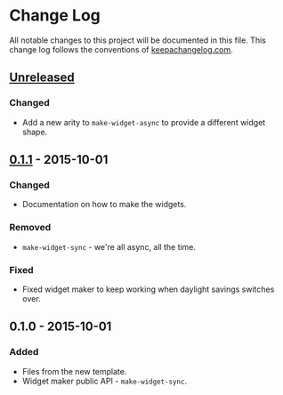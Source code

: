 # Change Log
All notable changes to this project will be documented in this file. This change log follows the conventions of [keepachangelog.com](http://keepachangelog.com/).

## [Unreleased][unreleased]
### Changed
- Add a new arity to `make-widget-async` to provide a different widget shape.

## [0.1.1] - 2015-10-01
### Changed
- Documentation on how to make the widgets.

### Removed
- `make-widget-sync` - we're all async, all the time.

### Fixed
- Fixed widget maker to keep working when daylight savings switches over.

## 0.1.0 - 2015-10-01
### Added
- Files from the new template.
- Widget maker public API - `make-widget-sync`.

[unreleased]: https://github.com/your-name/script-module/compare/0.1.1...HEAD
[0.1.1]: https://github.com/your-name/script-module/compare/0.1.0...0.1.1
